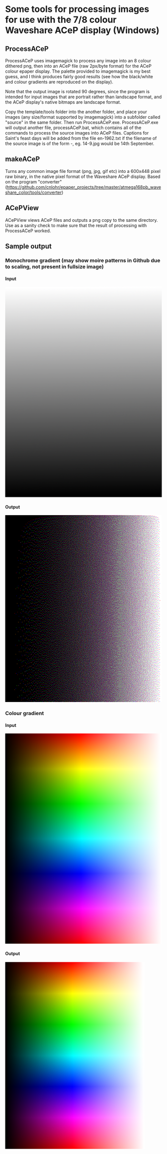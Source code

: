 # Some tools for processing images for use with the 7/8 colour Waveshare ACeP display (Windows)

## ProcessACeP
ProcessACeP uses imagemagick to process any image into an 8 colour dithered png, then into an ACeP file (raw 2px/byte format) for the ACeP colour epaper display. The palette provided to imagemagick is my best guess, and I think produces fairly good results (see how the black/white and colour gradients are reproduced on the display).

Note that the output image is rotated 90 degrees, since the program is intended for input images that are portrait rather than landscape format, and the ACeP display's native bitmaps are landscape format.

Copy the template/tools folder into the another folder, and place your images (any size/format supported by imagemagick) into a subfolder called "source" in the same folder. Then run ProcessACeP.exe. ProcessACeP.exe will output another file, processACeP.bat, which contains all of the commands to process the source images into ACeP files. Captions for Saint's feast days will be added from the file en-1962.txt if the filename of the source image is of the form <day>-<month>, eg. 14-9.jpg would be 14th September.

## makeACeP
Turns any common image file format (png, jpg, gif etc) into a 600x448 pixel raw binary, in the native pixel format of the Waveshare ACeP display. Based on the program "converter" (https://github.com/cnlohr/epaper_projects/tree/master/atmega168pb_waveshare_color/tools/converter)

## ACePView
ACePView views ACeP files and outputs a png copy to the same directory. Use as a sanity check to make sure that the result of processing with ProcessACeP worked.

## Sample output
### Monochrome gradient (may show moire patterns in Github due to scaling, not present in fullsize image)
#### Input
<img src="https://github.com/plishman/ACeP-600x448-8-colour-epaper-display-tools/blob/main/template/source/test.png" width="600px"></img>
#### Output
<img src="https://github.com/plishman/ACeP-600x448-8-colour-epaper-display-tools/blob/main/template/dithered/test.png" height="600px"></img>

### Colour gradient
#### Input
<img src="https://github.com/plishman/ACeP-600x448-8-colour-epaper-display-tools/blob/main/template/source/test4.png" width="600px"></img>
#### Output
<img src="https://github.com/plishman/ACeP-600x448-8-colour-epaper-display-tools/blob/main/template/source/test4.png" height="600px"></img>
